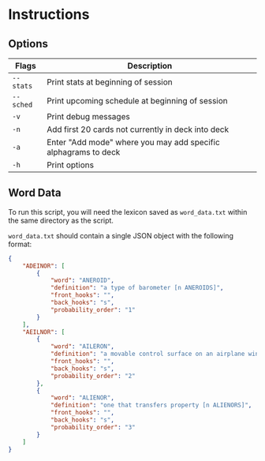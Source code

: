 # Instructions

## Options

| Flags | Description |
|---|---|
|`--stats` | Print stats at beginning of session|
|`--sched` | Print upcoming schedule at beginning of session |
|`-v` | Print debug messages|
| `-n` | Add first 20 cards not currently in deck into deck |
|`-a` | Enter "Add mode" where you may add specific alphagrams to deck |
| `-h` | Print options |

## Word Data

To run this script, you will need the lexicon saved as `word_data.txt` within the same directory as the script.

`word_data.txt` should contain a single JSON object with the following format:

```JSON
{
	"ADEINOR": [
		{
			"word": "ANEROID",
			"definition": "a type of barometer [n ANEROIDS]",
			"front_hooks": "",
			"back_hooks": "s",
			"probability_order": "1"
		}
	],
	"AEILNOR": [
		{
			"word": "AILERON",
			"definition": "a movable control surface on an airplane wing [n AILERONS]",
			"front_hooks": "",
			"back_hooks": "s",
			"probability_order": "2"
		},
		{
			"word": "ALIENOR",
			"definition": "one that transfers property [n ALIENORS]",
			"front_hooks": "",
			"back_hooks": "s",
			"probability_order": "3"
		}
	]
}
```
